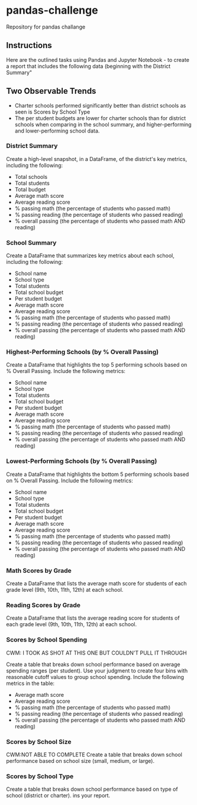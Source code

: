 # pandas-challenge
 Repository for pandas challange



## Instructions

Here are the outlined tasks using Pandas and Jupyter Notebook - to create a report that includes the following data (beginning with the District Summary" 


## Two Observable Trends
- Charter schools performed significantly better than district schools as seen is Scores by School Type
- The per student budgets are lower for charter schools than for district schools when comparing in the school summary, and higher-performing and lower-performing school data.



### District Summary

Create a high-level snapshot, in a DataFrame, of the district's key metrics, including the following:

* Total schools
* Total students
* Total budget
* Average math score
* Average reading score
* % passing math (the percentage of students who passed math)
* % passing reading (the percentage of students who passed reading)
* % overall passing (the percentage of students who passed math AND reading)




### School Summary

Create a DataFrame that summarizes key metrics about each school, including the following:

* School name
* School type
* Total students
* Total school budget
* Per student budget
* Average math score
* Average reading score
* % passing math (the percentage of students who passed math)
* % passing reading (the percentage of students who passed reading)
* % overall passing (the percentage of students who passed math AND reading)



### Highest-Performing Schools (by % Overall Passing)

Create a DataFrame that highlights the top 5 performing schools based on % Overall Passing. Include the following metrics:

* School name
* School type
* Total students
* Total school budget
* Per student budget
* Average math score
* Average reading score
* % passing math (the percentage of students who passed math)
* % passing reading (the percentage of students who passed reading)
* % overall passing (the percentage of students who passed math AND reading)


### Lowest-Performing Schools (by % Overall Passing)

Create a DataFrame that highlights the bottom 5 performing schools based on % Overall Passing. Include the following metrics:

* School name
* School type
* Total students
* Total school budget
* Per student budget
* Average math score
* Average reading score
* % passing math (the percentage of students who passed math)
* % passing reading (the percentage of students who passed reading)
* % overall passing (the percentage of students who passed math AND reading)

### Math Scores by Grade

Create a DataFrame that lists the average math score for students of each grade level (9th, 10th, 11th, 12th) at each school.

### Reading Scores by Grade

Create a DataFrame that lists the average reading score for students of each grade level (9th, 10th, 11th, 12th) at each school.

### Scores by School Spending

CWM: I TOOK AS SHOT AT THIS ONE BUT COULDN'T PULL IT THROUGH

Create a table that breaks down school performance based on average spending ranges (per student). Use your judgment to create four bins with reasonable cutoff values to group school spending. Include the following metrics in the table:

* Average math score
* Average reading score
* % passing math (the percentage of students who passed math)
* % passing reading (the percentage of students who passed reading)
* % overall passing (the percentage of students who passed math AND reading)

### Scores by School Size

CWM:NOT ABLE TO COMPLETE
Create a table that breaks down school performance based on school size (small, medium, or large).


### Scores by School Type

Create a table that breaks down school performance based on type of school (district or charter).
ins your report.

